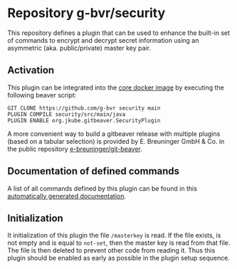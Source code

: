 # Repository g-bvr/security

This repository defines a plugin that can be used to enhance the built-in set of commands
to encrypt and decrypt secret information using an asymmetric (aka. public/private) master key pair.

## Activation

This plugin can be integrated into the [core docker image](https://hub.docker.com/r/gitbeaver/core/tags)
by executing the following beaver script:

```
GIT CLONE https://github.com/g-bvr security main
PLUGIN COMPILE security/src/main/java
PLUGIN ENABLE org.jkube.gitbeaver.SecurityPlugin
```

A more convenient way to build a gitbeaver release with multiple
plugins (based on a tabular selection)
is provided by E. Breuninger GmbH & Co. in the public repository
[e-breuninger/git-beaver](https://github.com/e-breuninger/git-beaver).

## Documentation of defined commands

A list of all commands defined by this plugin can be found in this [automatically generated documentation](https://htmlpreview.github.io/?https://raw.githubusercontent.com/g-bvr/security/main/doc/SecurityPlugin.html). 

## Initialization

It initialization of this plugin the file ```/masterkey``` is read. If the file exists, is not empty and is equal to ```not-set```,
then the master key is read from that file. The file is then deleted to prevent other code from reading it. 
Thus this plugin should be enabled as early as possible in the plugin setup sequence.
